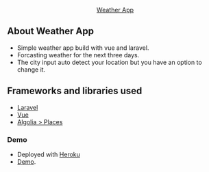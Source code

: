 <p align="center"><a href="http://weather-2day-app.herokuapp.com" target="_blank">Weather App</a></p>

## About Weather App

- Simple weather app build with vue and laravel.
- Forcasting weather for the next three days.
- The city input auto detect your location but you have an option to change it.

## Frameworks and libraries used

- [Laravel](https://www.laravel.com/)
- [Vue](https://vuejs.org/)
- [Algolia > Places](https://www.algolia.com/)


### Demo

- Deployed with [Heroku](https://heroku.com/)
- [Demo](http://weather-2day-app.herokuapp.com/).
